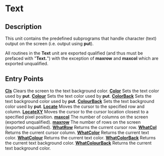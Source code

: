 
# Text

## Description
This unit contains the predefined subprograms that handle character (text) output on the screen (i.e. output using **put**).

All routines in the **Text** unit are exported qualified (and thus must be prefaced with "**Text.**") with the exception of **maxrow** and **maxcol** which are exported unqualified.


## Entry Points

[**Cls**](text_cls.html)   Clears the screen to the text background color.
[**Color**](text_color.html)   Sets the text color used by **put**.
[**Colour**](text_colour.html)   Sets the text color used by **put**.
[**ColorBack**](text_colorback.html)   Sets the text background color used by **put**.
[**ColourBack**](text_colourback.html)   Sets the text background color used by **put**.
[**Locate**](text_locate.html)   Moves the cursor to the specified row and column.
[**LocateXY**](text_locatexy.html)   Moves the cursor to the cursor location closest to a specified pixel position.
[**maxcol**](text_maxcol.html)   The number of columns on the screen (exported unqualified).
[**maxrow**](text_maxrow.html)   The number of rows on the screen (exported unqualified).
[**WhatRow**](text_whatrow.html)   Returns the current cursor row.
[**WhatCol**](text_whatcol.html)   Returns the current cursor column.
[**WhatColor**](text_whatcolor.html)   Returns the current text color.
[**WhatColour**](text_whatcolour.html)   Returns the current text color.
[**WhatColorBack**](text_whatcolorback.html)   Returns the current text background color.
[**WhatColourBack**](text_whatcolourback.html)   Returns the current text background color.
